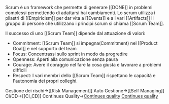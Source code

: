 Scrum è un framework che permette di generare [[DONE]] in problemi complessi permettendo di adattarsi hai cambiamenti.
Lo scrum utilizza i pilastri di [[Empiricism]] per dar vita a [[Events]] e a i vari [[Artifacts]]
Il gruppo di persone che utilizzano i principi scrum si chiama [[Scrum Team]].

Il successo di uno [[Scrum Team]] dipende dal attuazione di valori:
- Commitment: [[Scrum Team]] si impegna(Commitment) nel [[Product Goal]] e nel supporto del team
- Focus: Concentrassi sullo sprint in modo da progredire
- Openness: Aperti alla comunicazione senza paura
- Courage: Avere il coraggio nel fare la cosa giusta e lavorare a problemi difficili
- Respect: I vari membri dello [[Scrum Team]] rispettano le capacità e l'autonomia dei propri colleghi.

Gestione dei rischi->[[Risk Management]]
Auto Gestione->[[Self Managing]]
CI/CD->[[CI_CD]]
Continues Quality->[Continues quality](https://www.linkedin.com/pulse/what-continuous-quality-improvement-cqi-healthcare-edith-bett/) [Continues quality](https://www.atlassian.com/it/agile/project-management/continuous-improvement)
